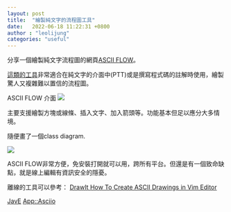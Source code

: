 ```yaml
---
layout: post
title:  "繪製純文字的流程圖工具"
date:   2022-06-18 11:22:31 +0800
author : "leolijung"
categories: "useful"
---
```


分享一個繪製純文字流程圖的網頁[ASCII FLOW](https://asciiflow.com/#/)。

[這類的工具](https://unix.stackexchange.com/questions/126630/creating-diagrams-in-ascii)非常適合在純文字的介面中(PTT)或是撰寫程式碼的註解時使用，繪製驚人又複雜難以置信的流程圖。

ASCII FLOW 介面
![](https://i.imgur.com/bghelDz.png)

主要支援繪製方塊或線條、插入文字、加入箭頭等。功能基本但足以應分大多情境。

隨便畫了一個class diagram.

![](https://i.imgur.com/fp74rdf.png)

ASCII FLOW非常方便，免安裝打開就可以用，跨所有平台。但還是有一個致命缺點，就是線上編輯有資訊安全的隱憂。

離線的工具可以參考：
[DrawIt ](https://www.vim.org/scripts/script.php?script_id=40)
[How To Create ASCII Drawings in Vim Editor](https://www.thegeekstuff.com/2009/12/how-to-create-ascii-drawings-in-vim-editor-draw-boxes-lines-ellipses-arrows-inside-text-file/#more-2732)

[JavE](http://www.jave.de/download/download.html)
[App::Asciio](https://metacpan.org/dist/App-Asciio/view/lib/App/Asciio.pm)